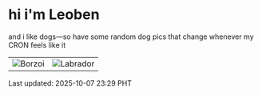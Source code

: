 # hi i'm Leoben

and i like dogs—so have some random dog pics that change whenever my CRON feels like it

|  |  |
|--------|----------|
| ![Borzoi](https://random-dog-vercel.vercel.app/api/random-borzoi?v=1759850972) | ![Labrador](https://random-dog-vercel.vercel.app/api/random-labrador?v=1759850972) |

Last updated: 2025-10-07 23:29 PHT

